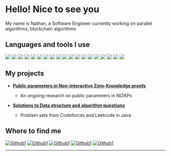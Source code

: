 # Hello! Nice to see you

My name is Nathan, a Software Engineer currently working on parallel algorithms, blockchain algorithms

## Languages and tools I use

  ![ ](https://img.shields.io/badge/-TypeScript-007ACC?style=flat-square&logo=typescript&logoColor=white) ![ ](https://img.shields.io/badge/-Python-430098?style=flat-square&logo=python&logoColor=white) ![ ](https://img.shields.io/badge/Java-%23ED8B00.svg?style=flat-square&logo=openjdk&logoColor=white) ![ ](https://img.shields.io/badge/-Ruby-764ABC?style=flat-square&logo=ruby&logoColor=white) ![ ](https://img.shields.io/badge/C++-%2300599C.svg?style=flat-square&logo=c%2B%2B&logoColor=white) ![ ](https://img.shields.io/badge/-Bash-B7178C?style=flat-square&logo=gnu-bash&logoColor=white) ![ ](https://img.shields.io/badge/Linux-FCC624?style=flat-square&logo=linux&logoColor=white) ![ ](https://img.shields.io/badge/-GraphQL-E10098?style=flat-square&logo=graphql&logoColor=white) ![ ](https://img.shields.io/badge/Docker-%230db7ed.svg?style=flat-square&logo=docker&logoColor=white) ![ ](https://img.shields.io/badge/-Git-F05032?style=flat-square&logo=git&logoColor=white) ![ ](https://img.shields.io/badge/AWS-%23FF9900.svg?style=flat-square&logo=amazon-aws&logoColor=white) ![ ](https://img.shields.io/badge/Spring-%236DB33F.svg?style=flat-square&logo=spring&logoColor=white) ![ ](https://img.shields.io/badge/-NestJs-ea2845?style=flat-square&logo=nestjs&logoColor=white) ![ ](https://img.shields.io/badge/-Angular-DD0031?style=flat-square&logo=angular&logoColor=white) ![ ](https://img.shields.io/badge/-NPM-CB3837?style=flat-square&logo=npm&logoColor=white) ![ ](https://img.shields.io/badge/-HTML5-E34F26?style=flat-square&logo=html5&logoColor=white) ![ ](https://img.shields.io/badge/-D3js-F9A03C?style=flat-square&logo=d3js&logoColor=white) ![ ](https://img.shields.io/badge/-MongoDB-13aa52?style=flat-square&logo=mongodb&logoColor=white) ![ ](https://img.shields.io/badge/-NodeJs-43853d?style=flat-square&logo=Nodejs&logoColor=white)

## My projects

- **[Public parameters in Non-interactive Zero-Knowledge proofs](https://github.com/nathan-g1/ni-zkp.git)**

  - An ongoing research on public parameters in NIZKPs

- **[Solutions to Data structure and algorithm questions](https://github.com/nathan-g1/ds-and-algo-problems.git)**

  - Problem sets from Codeforces and Leetcode in Java

<!-- TODO: Update latest posts here -->

<!-- ## My latest posts, talks and presentations

- **[Create Your First Ethereum Smart Contract With Remix IDE](https://github.com/nathan-g1/ni-zkp.git)**

  - Description of the post

- **[Create Your First Ethereum Smart Contract With Remix IDE](https://github.com/nathan-g1/ni-zkp.git)**

  - Description of the post -->
  
## Where to find me

[![Github1](https://img.shields.io/badge/GitHub-%2312100E.svg?&style=for-the-badge&logo=Github&logoColor=white)](https://github.com/nathan-sl) [![Github1](https://img.shields.io/badge/GitHub-%2312100E.svg?&style=for-the-badge&logo=Github&logoColor=white)](https://github.com/nathan-g1) [![Github1](https://img.shields.io/badge/twitter-%231DA1F2.svg?&style=for-the-badge&logo=twitter&logoColor=white)](https://twitter.com/NathanGetachewL) [![Github1](https://img.shields.io/badge/linkedin-%230077B5.svg?&style=for-the-badge&logo=linkedin&logoColor=white)](https://www.linkedin.com/in/nathangetachewlechamo) [![Github1](https://img.shields.io/badge/medium-%2312100E.svg?&style=for-the-badge&logo=medium&logoColor=white)](https://medium.com/@nathan.lechamo)

------------

